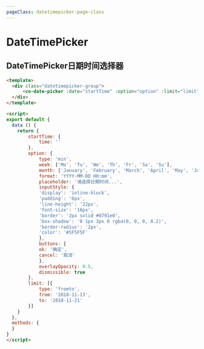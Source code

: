 ```yaml
---
pageClass: datetimepicker-page-class
---
```


# DateTimePicker
## DateTimePicker日期时间选择器

<template>
  <div class="datetimepicker-group">
      <co-date-picker :date="startTime" :option="option" :limit="limit"></co-date-picker>
  </div>
</template>

<script>
export default {
  data () {
    return {
        startTime: {
            time: ''
        },
        option: {
            type: 'min',
            week: ['Mo', 'Tu', 'We', 'Th', 'Fr', 'Sa', 'Su'],
            month: ['January', 'February', 'March', 'April', 'May', 'June', 'July', 'August', 'September', 'October', 'November', 'December'],
            format: 'YYYY-MM-DD HH:mm',
            placeholder: '请选择日期时间...',
            inputStyle: {
            'display': 'inline-block',
            'padding': '6px',
            'line-height': '22px',
            'font-size': '16px',
            'border': '2px solid #0791e0',
            'box-shadow': '0 1px 3px 0 rgba(0, 0, 0, 0.2)',
            'border-radius': '2px',
            'color': '#5F5F5F'
            },
            buttons: {
            ok: '确定',
            cancel: '取消'
            },
            overlayOpacity: 0.5,
            dismissible: true
        },
        limit: [{
            type: 'fromto',
            from: '2018-11-13',
            to: '2018-11-21'
        }]
    }
  },
  methods: {
  }
}
</script>


```html
<template>
  <div class="datetimepicker-group">
      <co-date-picker :date="startTime" :option="option" :limit="limit"></co-date-picker>
  </div>
</template>

<script>
export default {
  data () {
    return {
        startTime: {
            time: ''
        },
        option: {
            type: 'min',
            week: ['Mo', 'Tu', 'We', 'Th', 'Fr', 'Sa', 'Su'],
            month: ['January', 'February', 'March', 'April', 'May', 'June', 'July', 'August', 'September', 'October', 'November', 'December'],
            format: 'YYYY-MM-DD HH:mm',
            placeholder: '请选择日期时间...',
            inputStyle: {
            'display': 'inline-block',
            'padding': '6px',
            'line-height': '22px',
            'font-size': '16px',
            'border': '2px solid #0791e0',
            'box-shadow': '0 1px 3px 0 rgba(0, 0, 0, 0.2)',
            'border-radius': '2px',
            'color': '#5F5F5F'
            },
            buttons: {
            ok: '确定',
            cancel: '取消'
            },
            overlayOpacity: 0.5,
            dismissible: true
        },
        limit: [{
            type: 'fromto',
            from: '2018-11-13',
            to: '2018-11-21'
        }]
    }
  },
  methods: {
  }
}
</script>
```